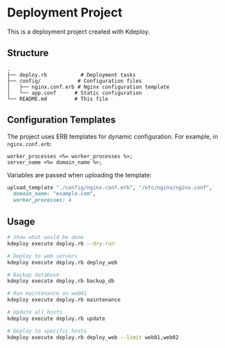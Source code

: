 # Deployment Project

This is a deployment project created with Kdeploy.

## Structure

```
.
├── deploy.rb           # Deployment tasks
├── config/            # Configuration files
│   ├── nginx.conf.erb # Nginx configuration template
│   └── app.conf      # Static configuration
└── README.md         # This file
```

## Configuration Templates

The project uses ERB templates for dynamic configuration. For example, in `nginx.conf.erb`:

```erb
worker_processes <%= worker_processes %>;
server_name <%= domain_name %>;
```

Variables are passed when uploading the template:

```ruby
upload_template "./config/nginx.conf.erb", "/etc/nginx/nginx.conf",
  domain_name: "example.com",
  worker_processes: 4
```

## Usage

```bash
# Show what would be done
kdeploy execute deploy.rb --dry-run

# Deploy to web servers
kdeploy execute deploy.rb deploy_web

# Backup database
kdeploy execute deploy.rb backup_db

# Run maintenance on web01
kdeploy execute deploy.rb maintenance

# Update all hosts
kdeploy execute deploy.rb update

# Deploy to specific hosts
kdeploy execute deploy.rb deploy_web --limit web01,web02
```
